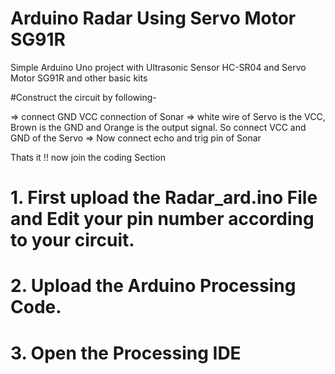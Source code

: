 # Arduino Radar Using Servo Motor SG91R
Simple Arduino Uno project with Ultrasonic Sensor HC-SR04 and Servo Motor SG91R and other basic kits

#Construct the circuit by following-
  
  => connect GND VCC connection of Sonar
   => white wire of Servo is the VCC, Brown is the GND and Orange is the output signal. So connect VCC and GND of the Servo
   => Now connect echo and trig pin of Sonar

Thats it !! now join the coding Section

# 1. First upload the Radar_ard.ino File and Edit your pin number according to your circuit.
# 2. Upload the Arduino Processing Code.
# 3. Open the Processing IDE

